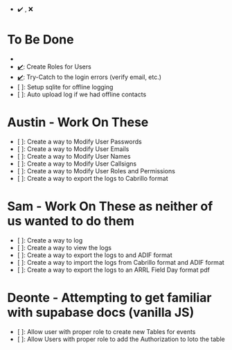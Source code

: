 - ✔️ , ❌ 

# To Be Done
- [✔️]: Authentication
- [✔️]: Create Roles for Users
- [✔️]: Try-Catch to the login errors (verify email, etc.)
- [ ]: Setup sqlite for offline logging
- [ ]: Auto upload log if we had offline contacts

# Austin - Work On These
- [ ]: Create a way to Modify User Passwords
- [ ]: Create a way to Modify User Emails
- [ ]: Create a way to Modify User Names
- [ ]: Create a way to Modify User Callsigns
- [ ]: Create a way to Modify User Roles and Permissions
- [ ]: Create a way to export the logs to Cabrillo format

# Sam - Work On These as neither of us wanted to do them
- [ ]: Create a way to log
- [ ]: Create a way to view the logs
- [ ]: Create a way to export the logs to and ADIF format
- [ ]: Create a way to import the logs from Cabrillo format and ADIF format
- [ ]: Create a way to export the logs to an ARRL Field Day format pdf


# Deonte - Attempting to get familiar with supabase docs (vanilla JS)
- [ ]: Allow user with proper role to create new Tables for events
- [ ]: Allow Users with proper role to add the Authorization to loto the table